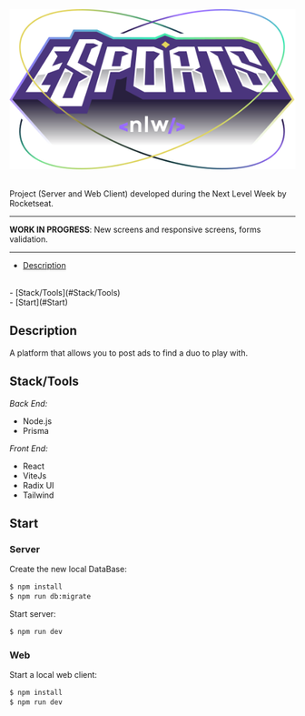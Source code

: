 <center>

![alt](web/src/assets/logo-nlw.svg)

</center>

<br>
Project (Server and Web Client) developed during the Next Level Week by Rocketseat.

----
**WORK IN PROGRESS**: New screens and responsive screens, forms validation.  

----

 - [Description](#Description)
<br>
 - [Stack/Tools](#Stack/Tools)
<br>
- [Start](#Start)

## Description 
A platform that allows you to post ads to find a duo to play with.

## Stack/Tools
*Back End:*
 - Node.js    
 - Prisma

*Front End:*
 - React
 - ViteJs
 - Radix UI
 - Tailwind 

 ## Start
 ### Server

Create the new local DataBase:
 ```sh
$ npm install
$ npm run db:migrate
```
Start server:
```sh
$ npm run dev
```

### Web 
Start a local web client:
```sh
$ npm install
$ npm run dev
```

